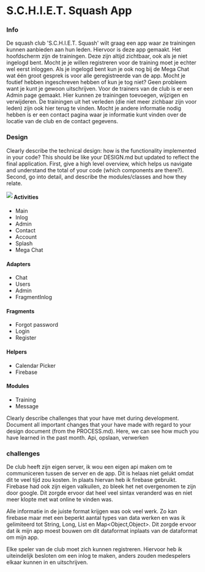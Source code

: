# S.C.H.I.E.T. Squash App

### Info
De squash club 'S.C.H.I.E.T. Squash' wilt graag een app waar ze trainingen kunnen aanbieden aan hun leden. Hiervoor is deze app gemaakt.
Het hoofdscherm zijn de trainingen. Deze zijn altijd zichtbaar, ook als je niet ingelogd bent. Mocht je je willen registreren voor de training moet je echter wel eerst inloggen. Als je ingelogd bent kun je ook nog bij de Mega Chat wat één groot gesprek is voor alle geregistreerde van de app. Mocht je foutief hebben ingeschreven hebben of kun je tog niet? Geen probleem want je kunt je gewoon uitschrijven.
Voor de trainers van de club is er een Admin page gemaakt. Hier kunnen ze trainingen toevoegen, wijzigen en verwijderen. De trainingen uit het verleden (die niet meer zichbaar zijn voor leden) zijn ook hier terug te vinden.
Mocht je andere informatie nodig hebben is er een contact pagina waar je informatie kunt vinden over de locatie van de club en de contact gegevens.

### Design
Clearly describe the technical design: how is the functionality implemented in your code? This should be like your DESIGN.md but updated to reflect the final application. First, give a high level overview, which helps us navigate and understand the total of your code (which components are there?). Second, go into detail, and describe the modules/classes and how they relate.

<img src="https://github.com/stephankok/progproject/blob/master/doc/final%20images/flow_chart.png" align="left" >

#### Activities
- Main
- Inlog
- Admin
- Contact
- Account
- Splash
- Mega Chat

#### Adapters
- Chat
- Users
- Admin
- FragmentInlog

#### Fragments
- Forgot password
- Login
- Register

#### Helpers
- Calendar Picker
- Firebase

#### Modules
- Training
- Message

Clearly describe challenges that your have met during development. Document all important changes that your have made with regard to your design document (from the PROCESS.md). Here, we can see how much you have learned in the past month.
Api, opslaan, verwerken

### challenges
De club heeft zijn eigen server, ik wou een eigen api maken om te communiceren tussen de server en de app. Dit is helaas niet gelukt omdat dit te veel tijd zou kosten. In plaats hiervan heb ik firebase gebruikt. Firebase had ook zijn eigen valkuilen, zo bleek het net overgenomen te zijn door google. Dit zorgde ervoor dat heel veel sintax veranderd was en niet meer klopte met wat online te vinden was.

Alle informatie in de juiste format krijgen was ook veel werk. Zo kan firebase maar met een beperkt aantal types van data werken en was ik gelimiteerd tot String, Long, List<Object> en Map<Object,Object>. Dit zorgde ervoor dat ik mijn app moest bouwen om dit dataformat inplaats van de dataformat om mijn app.

Elke speler van de club moet zich kunnen registreren. Hiervoor heb ik uiteindelijk besloten om een inlog te maken, anders zouden medespelers elkaar kunnen in en uitschrijven.
